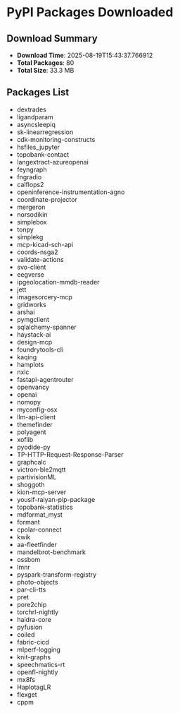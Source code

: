 # PyPI Packages Downloaded

## Download Summary
- **Download Time**: 2025-08-19T15:43:37.766912
- **Total Packages**: 80
- **Total Size**: 33.3 MB

## Packages List
- dextrades
- ligandparam
- asyncsleepiq
- sk-linearregression
- cdk-monitoring-constructs
- hsfiles_jupyter
- topobank-contact
- langextract-azureopenai
- feyngraph
- fngradio
- calflops2
- openinference-instrumentation-agno
- coordinate-projector
- mergeron
- norsodikin
- simplebox
- tonpy
- simplekg
- mcp-kicad-sch-api
- coords-nsga2
- validate-actions
- svo-client
- eegverse
- ipgeolocation-mmdb-reader
- jett
- imagesorcery-mcp
- gridworks
- arshai
- pymgclient
- sqlalchemy-spanner
- haystack-ai
- design-mcp
- foundrytools-cli
- kaqing
- hamplots
- nxlc
- fastapi-agentrouter
- openvancy
- openai
- nomopy
- myconfig-osx
- llm-api-client
- themefinder
- polyagent
- xoflib
- pyodide-py
- TP-HTTP-Request-Response-Parser
- graphcalc
- victron-ble2mqtt
- partivisionML
- shoggoth
- kion-mcp-server
- yousif-raiyan-pip-package
- topobank-statistics
- mdformat_myst
- formant
- cpolar-connect
- kwik
- aa-fleetfinder
- mandelbrot-benchmark
- ossbom
- lmnr
- pyspark-transform-registry
- photo-objects
- par-cli-tts
- pret
- pore2chip
- torchrl-nightly
- haidra-core
- pyfusion
- coiled
- fabric-cicd
- mlperf-logging
- knit-graphs
- speechmatics-rt
- openfl-nightly
- mx8fs
- HaplotagLR
- flexget
- cppm
